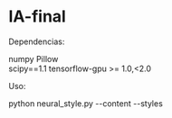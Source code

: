 # IA-final

Dependencias:

numpy
Pillow  
scipy==1.1
tensorflow-gpu >= 1.0,<2.0  

Uso:

python neural_style.py --content <content file> --styles <style file> --output <output file>

